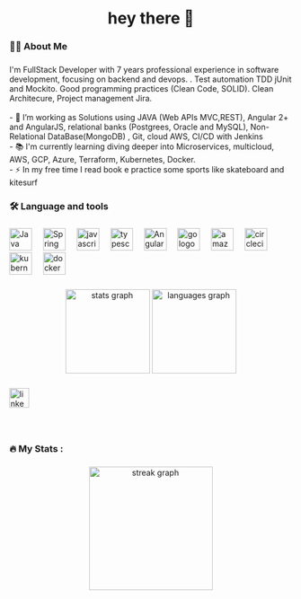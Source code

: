 
<!--
**ewtm/ewtm** is a ✨ _special_ ✨ repository because its `README.md` (this file) appears on your GitHub profile.

Here are some ideas to get you started:

- 🔭 I’m currently working on ...
- 🌱 I’m currently learning ...
- 👯 I’m looking to collaborate on ...
- 🤔 I’m looking for help with ...
- 💬 Ask me about ...
- 📫 How to reach me: ...
- 😄 Pronouns: ...
- ⚡ Fun fact: ...
-->

###

<h1 align="center">hey there 👋</h1>

###

<h3 align="left">👩‍💻  About Me</h3>

###

<p align="left">
I'm FullStack Developer with 7 years professional experience in software development, focusing on backend and devops. . Test automation TDD jUnit and Mockito. Good programming practices (Clean Code, SOLID). Clean Architecure, Project management Jira.
<br>
<br>- 🔭 I’m working as Solutions using JAVA (Web APIs MVC,REST), Angular 2+ and AngularJS, relational banks (Postgrees, Oracle and MySQL), Non-Relational DataBase(MongoDB) , Git, cloud AWS, CI/CD with Jenkins
<br>- 📚 I'm currently learning diving deeper into Microservices, multicloud, AWS, GCP, Azure, Terraform, Kubernetes, Docker.
<br>- ⚡ In my free time I read book e practice some sports like skateboard and kitesurf
</p>

###

<h3 align="left">🛠 Language and tools</h3>

###

<div align="left">
  <img src="https://www.svgrepo.com/show/184143/java.svg" height="40" alt="Java"  />
  <img width="12" />
  <img src="https://img.icons8.com/color/600/spring-logo.png" height="40" alt="Spring boot"  />
  <img width="12" />
  <img src="https://cdn.jsdelivr.net/gh/devicons/devicon/icons/javascript/javascript-original.svg" height="40" alt="javascript logo"  />
  <img width="12" />
  <img src="https://cdn.jsdelivr.net/gh/devicons/devicon/icons/typescript/typescript-original.svg" height="40" alt="typescript logo"  />
  <img width="12" />
  <img src="https://w7.pngwing.com/pngs/270/596/png-transparent-angular-logo-logos-logos-and-brands-icon.png" height="40" alt="Angular"  />
  <img width="12" />
  <img src="https://cdn.jsdelivr.net/gh/devicons/devicon/icons/go/go-original-wordmark.svg" height="40" alt="go logo"  />
  <img width="12" />
  <img src="https://cdn.jsdelivr.net/gh/devicons/devicon/icons/amazonwebservices/amazonwebservices-line-wordmark.svg" height="40" alt="amazonwebservices logo"  />
  <img width="12" />
  <img src="https://cdn.jsdelivr.net/gh/devicons/devicon/icons/circleci/circleci-plain.svg" height="40" alt="circleci logo"  />
  <img width="12" />
  <img src="https://cdn.jsdelivr.net/gh/devicons/devicon/icons/kubernetes/kubernetes-plain.svg" height="40" alt="kubernetes logo"  />
  <img width="12" />
  <img src="https://cdn.jsdelivr.net/gh/devicons/devicon/icons/docker/docker-plain-wordmark.svg" height="40" alt="docker logo"  />
 
</div>

###

<div align="center">
  <img src="https://github-readme-stats.vercel.app/api?username=ewtm&theme=dracula&show_icons=true&hide_border=true&count_private=true" height="150" alt="stats graph"  />
  <img src="https://github-readme-stats.vercel.app/api/top-langs/?username=ewtm&theme=dracula&show_icons=true&hide_border=true&layout=compact" 
    height="150" alt="languages graph"  />
</div>

###



<div align="left">
  <img src="https://img.shields.io/static/v1?message=LinkedIn&logo=linkedin&label=&color=0077B5&logoColor=white&labelColor=&style=for-the-badge" height="35" alt="linkedin logo"  />
</div>

###

<br clear="both">
<!--
<img src="https://raw.githubusercontent.com/maurodesouza/maurodesouza/output/snake.svg" alt="Snake animation" /> -->



<h3 align="left">🔥   My Stats :</h3>

###


<div align="center">
  <img src="https://streak-stats.demolab.com?user=ewtm&locale=en&mode=daily&theme=dark&hide_border=false&border_radius=5&order=3" height="220" alt="streak graph"  />
</div>

###
